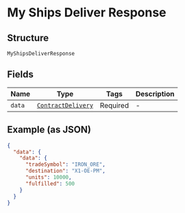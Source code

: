 
# My Ships Deliver Response

## Structure

`MyShipsDeliverResponse`

## Fields

| Name | Type | Tags | Description |
|  --- | --- | --- | --- |
| `data` | [`ContractDelivery`](../../doc/models/contract-delivery.md) | Required | - |

## Example (as JSON)

```json
{
  "data": {
    "data": {
      "tradeSymbol": "IRON_ORE",
      "destination": "X1-OE-PM",
      "units": 10000,
      "fulfilled": 500
    }
  }
}
```

